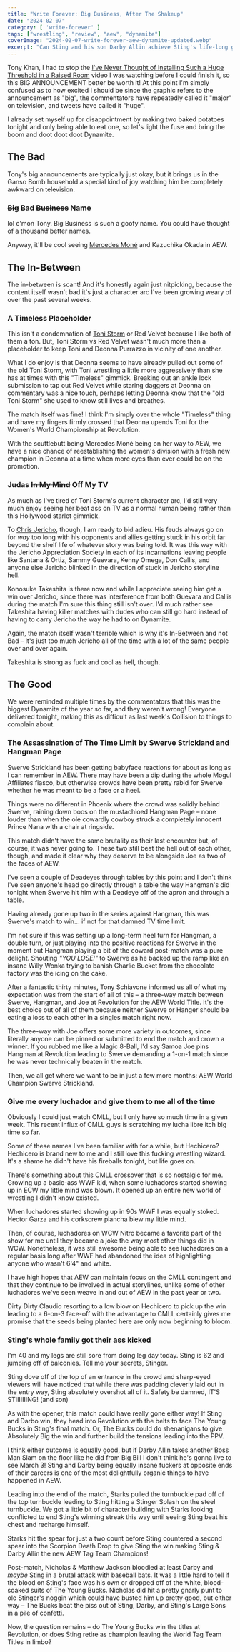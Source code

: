 ```yaml
---
title: "Write Forever: Big Business, After The Shakeup"
date: "2024-02-07"
category: [ 'write-forever' ]
tags: ["wrestling", "review", "aew", "dynamite"]
coverImage: "2024-02-07-write-forever-aew-dynamite-updated.webp"
excerpt: "Can Sting and his son Darby Allin achieve Sting's life-long goal of becoming an AEW World Tag Team Champion? Only one way to find out as we inch closer to BIG BUSINESS!"
---
```


Tony Khan, I had to stop the [I've Never Thought of Installing Such a Huge Threshold in a Raised Room](https://www.youtube.com/watch?v=6vp9j1YAglI) video I was watching before I could finish it, so this BIG ANNOUNCEMENT better be worth it! At this point I'm simply confused as to how excited I should be since the graphic refers to the announcement as "big", the commentators have repeatedly called it "major" on television, and tweets have called it "huge".

I already set myself up for disappointment by making two baked potatoes tonight and only being able to eat one, so let's light the fuse and bring the boom and doot doot doot Dynamite.

## The Bad

Tony's big announcements are typically just okay, but it brings us in the Ganso Bomb household a special kind of joy watching him be completely awkward on television.

<Tweet tweetId="1755417554099568949" />

### ~~Big~~ Bad ~~Business~~ Name

lol c'mon Tony. Big Business is such a goofy name. You could have thought of a thousand better names.

Anyway, it'll be cool seeing [Mercedes Moné](/posts/2025-01-05-write-forever-njpw-wrestle-dynasty) and Kazuchika Okada in AEW.

## The In-Between

The in-between is scant! And it's honestly again just nitpicking, because the content itself wasn't bad it's just a character arc I've been growing weary of over the past several weeks.

### A Timeless Placeholder

This isn't a condemnation of [Toni Storm](/posts/2024-12-11-write-forever-aew-dynamite) or Red Velvet because I like both of them a ton. But, Toni Storm vs Red Velvet wasn't much more than a placeholder to keep Toni and Deonna Purrazzo in vicinity of one another.

What I do enjoy is that Deonna seems to have already pulled out some of the old Toni Storm, with Toni wrestling a little more aggressively than she has at times with this "Timeless" gimmick. Breaking out an ankle lock submission to tap out Red Velvet while staring daggers at Deonna on commentary was a nice touch, perhaps letting Deonna know that the "old Toni Storm" she used to know still lives and breathes.

The match itself was fine! I think I'm simply over the whole "Timeless" thing and have my fingers firmly crossed that Deonna upends Toni for the Women's World Championship at Revolution.

With the scuttlebutt being Mercedes Moné being on her way to AEW, we have a nice chance of reestablishing the women's division with a fresh new champion in Deonna at a time when more eyes than ever could be on the promotion.

### Judas ~~In My Mind~~ Off My TV

As much as I've tired of Toni Storm's current character arc, I'd still very much enjoy seeing her beat ass on TV as a normal human being rather than this Hollywood starlet gimmick.

To [Chris Jericho](/posts/2023-08-20-a-week-in-wrestling), though, I am ready to bid adieu. His feuds always go on for *way* too long with his opponents and allies getting stuck in his orbit far beyond the shelf life of whatever story was being told. It was this way with the Jericho Appreciation Society in each of its incarnations leaving people like Santana & Ortiz, Sammy Guevara, Kenny Omega, Don Callis, and anyone else Jericho blinked in the direction of stuck in Jericho storyline hell.

Konosuke Takeshita is there now and while I appreciate seeing him get a win over Jericho, since there was interference from both Guevara and Callis during the match I'm sure this thing still isn't over. I'd much rather see Takeshita having killer matches with dudes who can still go hard instead of having to carry Jericho the way he had to on Dynamite.

Again, the match itself wasn't terrible which is why it's In-Between and not Bad – it's just too much Jericho all of the time with a lot of the same people over and over again.

Takeshita is strong as fuck and cool as hell, though.

## The Good

We were reminded multiple times by the commentators that this was the biggest Dynamite of the year so far, and they weren't wrong! Everyone delivered tonight, making this as difficult as last week's Collision to things to complain about.

### The Assassination of The Time Limit by Swerve Strickland and Hangman Page

Swerve Strickland has been getting babyface reactions for about as long as I can remember in AEW. There may have been a dip during the whole Mogul Affiliates fiasco, but otherwise crowds have been pretty rabid for Swerve whether he was meant to be a face or a heel.

Things were no different in Phoenix where the crowd was solidly behind Swerve, raining down boos on the mustachioed Hangman Page – none louder than when the ole cowardly cowboy struck a completely innocent Prince Nana with a chair at ringside.

This match didn't have the same brutality as their last encounter but, of course, it was never going to. These two still beat the hell out of each other, though, and made it clear why they deserve to be alongside Joe as two of the faces of AEW.

I've seen a couple of Deadeyes through tables by this point and I don't think I've seen anyone's head go directly through a table the way Hangman's did tonight when Swerve hit him with a Deadeye off of the apron and through a table.

Having already gone up two in the series against Hangman, this was Swerve's match to win... if not for that damned TV time limit.

I'm not sure if this was setting up a long-term heel turn for Hangman, a double turn, or just playing into the positive reactions for Swerve in the moment but Hangman playing a bit of the coward post-match was a pure delight. Shouting *"YOU LOSE!"* to Swerve as he backed up the ramp like an insane Willy Wonka trying to banish Charlie Bucket from the chocolate factory was the icing on the cake.

After a fantastic thirty minutes, Tony Schiavone informed us all of what my expectation was from the start of all of this – a three-way match between Swerve, Hangman, and Joe at Revolution for the AEW World Title. It's the best choice out of all of them because neither Swerve or Hanger should be eating a loss to each other in a singles match right now.

The three-way with Joe offers some more variety in outcomes, since literally anyone can be pinned or submitted to end the match and crown a winner. If you rubbed me like a Magic 8-Ball, I'd say Samoa Joe pins Hangman at Revolution leading to Swerve demanding a 1-on-1 match since he was never technically beaten in the match.

Then, we all get where we want to be in just a few more months: AEW World Champion Swerve Strickland.

### Give me every luchador and give them to me all of the time

Obviously I could just watch CMLL, but I only have so much time in a given week. This recent influx of CMLL guys is scratching my lucha libre itch big time so far.

Some of these names I've been familiar with for a while, but Hechicero? Hechicero is brand new to me and I still love this fucking wrestling wizard. It's a shame he didn't have his fireballs tonight, but life goes on.

There's something about this CMLL crossover that is so nostalgic for me. Growing up a basic-ass WWF kid, when some luchadores started showing up in ECW my little mind was blown. It opened up an entire new world of wrestling I didn't know existed.

When luchadores started showing up in 90s WWF I was equally stoked. Hector Garza and his corkscrew plancha blew my little mind.

Then, of course, luchadores on WCW Nitro became a favorite part of the show for me until they became a joke the way most other things did in WCW. Nonetheless, it was still awesome being able to see luchadores on a regular basis long after WWF had abandoned the idea of highlighting anyone who wasn't 6'4" and white.

I have high hopes that AEW can maintain focus on the CMLL contingent and that they continue to be involved in actual storylines, unlike some of other luchadores we've seen weave in and out of AEW in the past year or two.

Dirty Dirty Claudio resorting to a low blow on Hechicero to pick up the win leading to a 6-on-3 face-off with the advantage to CMLL certainly gives me promise that the seeds being planted here are only now beginning to bloom.

### Sting's whole family got their ass kicked

I'm 40 and my legs are still sore from doing leg day today. Sting is 62 and jumping off of balconies. Tell me your secrets, Stinger.

Sting dove off of the top of an entrance in the crowd and sharp-eyed viewers will have noticed that while there was padding cleverly laid out in the entry way, Sting absolutely overshot all of it. Safety be damned, IT'S STIIIIIIING! (and son)

As with the opener, this match could have really gone either way! If Sting and Darbo win, they head into Revolution with the belts to face The Young Bucks in Sting's final match. Or, The Bucks could do shenanigans to give Absolutely Big the win and further build the tensions leading into the PPV.

I think either outcome is equally good, but if Darby Allin takes another Boss Man Slam on the floor like he did from Big Bill I don't think he's gonna live to see March 3! Sting and Darby being equally insane fuckers at opposite ends of their careers is one of the most delightfully organic things to have happened in AEW.

Leading into the end of the match, Starks pulled the turnbuckle pad off of the top turnbuckle leading to Sting hitting a Stinger Splash on the steel turnbuckle. We got a little bit of character building with Starks looking conflicted to end Sting's winning streak this way until seeing Sting beat his chest and recharge himself.

Starks hit the spear for just a two count before Sting countered a second spear into the Scorpion Death Drop to give Sting the win making Sting & Darby Allin the new AEW Tag Team Champions!

Post-match, Nicholas & Matthew Jackson bloodied at least Darby and *maybe* Sting in a brutal attack with baseball bats. It was a little hard to tell if the blood on Sting's face was his own or dropped off of the white, blood-soaked suits of The Young Bucks. Nicholas did hit a pretty gnarly punt to ole Stinger's noggin which could have busted him up pretty good, but either way – The Bucks beat the piss out of Sting, Darby, and Sting's Large Sons in a pile of confetti.

Now, the question remains – do The Young Bucks win the titles at Revolution, or does Sting retire as champion leaving the World Tag Team Titles in limbo?